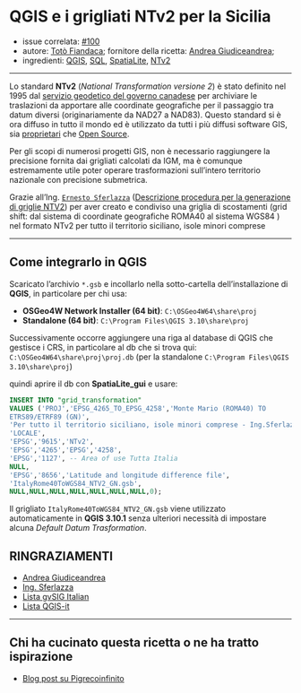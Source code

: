 # QGIS e i grigliati NTv2 per la Sicilia

- issue correlata: [#100](https://github.com/opendatasicilia/tansignari/issues/100)
- autore: [Totò Fiandaca](https://twitter.com/totofiandaca); fornitore della ricetta: [Andrea Giudiceandrea](https://github.com/agiudiceandrea); 
- ingredienti: [QGIS](https://qgis.org/it/site/), [SQL](https://it.wikipedia.org/wiki/Structured_Query_Language), [SpatiaLite](https://www.gaia-gis.it/fossil/libspatialite/index), [NTv2](https://webapp.geod.nrcan.gc.ca/geod/tools-outils/ntv2.php)
  
---

Lo standard **NTv2** (_National Transformation versione 2_) è stato definito nel 1995 dal [servizio geodetico del governo canadese](http://webapp.geod.nrcan.gc.ca/geod/) per archiviare le traslazioni da apportare alle coordinate geografiche per il passaggio tra datum diversi (originariamente da NAD27 a NAD83). Questo standard si è ora diffuso in tutto il mondo ed è utilizzato da tutti i più diffusi software GIS, sia [proprietari](https://it.wikipedia.org/wiki/Software_proprietario) che [Open Source](https://it.wikipedia.org/wiki/Open_source).

Per gli scopi di numerosi progetti GIS, non è necessario raggiungere la precisione fornita dai grigliati calcolati da IGM, ma è comunque estremamente utile poter operare trasformazioni sull’intero territorio nazionale con precisione submetrica.

Grazie all’Ing. [`Ernesto Sferlazza`](http://osgeo-org.1560.x6.nabble.com/grigliato-NTV2-per-la-Sicilia-td4182271.html) ([Descrizione procedura per la generazione di griglie NTV2](http://www.provincia.agrigento.it/flex/cm/pages/ServeAttachment.php/L/IT/D/D.6360cf6e7857e4788f2f/P/BLOB%3AID%3D309)) per aver creato e condiviso una griglia di scostamenti (grid shift: dal sistema di coordinate geografiche ROMA40  al sistema WGS84 ) nel formato NTv2 per tutto il territorio siciliano, isole minori comprese

---

## Come integrarlo in QGIS

Scaricato l’archivio `*.gsb` e incollarlo nella sotto-cartella dell’installazione di **QGIS**, in particolare per chi usa:

- **OSGeo4W Network Installer (64 bit)**: `C:\OSGeo4W64\share\proj`
- **Standalone (64 bit)**: `C:\Program Files\QGIS 3.10\share\proj`

Successivamente occorre aggiungere una riga al database di QGIS che gestisce i CRS, in particolare al db che si trova qui: ‪`C:\OSGeo4W64\share\proj\proj.db` (per la standalone `C:\Program Files\QGIS 3.10\share\proj`)

quindi aprire il db con **SpatiaLite_gui** e usare:

```sql
INSERT INTO "grid_transformation"
VALUES ('PROJ','EPSG_4265_TO_EPSG_4258','Monte Mario (ROMA40) TO
ETRS89/ETRF89 (GN)',
'Per tutto il territorio siciliano, isole minori comprese - Ing.Sferlazza',
'LOCALE',
'EPSG','9615','NTv2',
'EPSG','4265','EPSG','4258',
'EPSG','1127', -- Area of use Tutta Italia
NULL,
'EPSG','8656','Latitude and longitude difference file',
'ItalyRome40ToWGS84_NTV2_GN.gsb',
NULL,NULL,NULL,NULL,NULL,NULL,NULL,0);
```
Il grigliato `ItalyRome40ToWGS84_NTV2_GN.gsb` viene utilizzato automaticamente in **QGIS 3.10.1** senza ulteriori necessità di impostare alcuna _Default Datum Trasformation_.

## RINGRAZIAMENTI

- [Andrea Giudiceandrea](https://github.com/agiudiceandrea)
- [Ing. Sferlazza](http://osgeo-org.1560.x6.nabble.com/grigliato-NTV2-per-la-Sicilia-td4182271.html)
- [Lista gvSIG Italian](http://osgeo-org.1560.x6.nabble.com/gvSIG-Italian-f4178756.html)
- [Lista QGIS-it](http://osgeo-org.1560.x6.nabble.com/Integrare-i-grigliati-NTv2-in-QGIS-3-10-futura-LTR-td5426354.html)


---

## Chi ha cucinato questa ricetta o ne ha tratto ispirazione

- [Blog post su Pigrecoinfinito](https://pigrecoinfinito.com/2020/01/06/qgis-e-i-grigliati-ntv2-per-la-sicilia/)